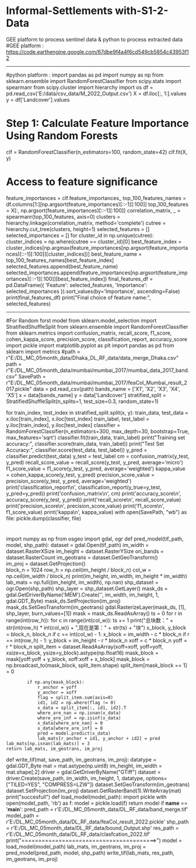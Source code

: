 # Informal-Settlements with-S1-2-Data
GEE platform to process sentinel data &amp; python to process extracted data
#GEE platform :
https://code.earthengine.google.com/67dbe9f4a4f6cd549cb5854c43953f12
**************************************************************
#python platform :
import pandas as pd
import numpy as np
from sklearn.ensemble import RandomForestClassifier
from scipy.stats import spearmanr
from scipy.cluster import hierarchy
import os
df = pd.read_csv('E:/data/csv_data/M_2022_Output.csv')
X = df.iloc[:, 1:].values  
y = df['Landcover'].values  
# Step 1: Calculate Feature Importance Using Random Forests
clf = RandomForestClassifier(n_estimators=100, random_state=42)
clf.fit(X, y)
# Access to feature significance
feature_importances = clf.feature_importances_
top_100_features_names = df.columns[1:][np.argsort(feature_importances)[::-1][:100]]
top_100_features = X[:, np.argsort(feature_importances)[::-1][:100]]
correlation_matrix, _ = spearmanr(top_100_features, axis=0)
clusters = hierarchy.linkage(correlation_matrix, method='complete')
cutree = hierarchy.cut_tree(clusters, height=1)
selected_features = []
selected_importances = []
for cluster_id in np.unique(cutree):
    cluster_indices = np.where(cutree == cluster_id)[0]
    best_feature_index = cluster_indices[np.argmax(feature_importances[np.argsort(feature_importances)[::-1][:100]][cluster_indices])]
    best_feature_name = top_100_features_names[best_feature_index]
    selected_features.append(best_feature_name)
    selected_importances.append(feature_importances[np.argsort(feature_importances)[::-1][:100]][best_feature_index])
final_features_df = pd.DataFrame({
    'Feature': selected_features,
    'Importance': selected_importances
}).sort_values(by='Importance', ascending=False)
print(final_features_df)
print("Final choice of feature name:", selected_features)
************************************************************************
#For Random forst model 
from sklearn.model_selection import StratifiedShuffleSplit
from sklearn.ensemble import RandomForestClassifier
from sklearn.metrics import confusion_matrix, recall_score, f1_score, cohen_kappa_score, precision_score, classification_report, accuracy_score
import pickle
import matplotlib.pyplot as plt
import pandas as pd
from sklearn import metrics
#path = r"E:/DL_MC_05month_data/Dhaka_DL_RF_data/data_merge_Dhaka.csv"
path = r"E:/DL_MC_05month_data/mumbai/mumbai_2017/mumbai_data_2017_band.csv"
SavePath = r"E:/DL_MC_05month_data/mumbai/mumbai_2017/feaCol_Mumbai_result_2017.pickle"
data = pd.read_csv(path)
bands_name = ['X1', 'X2', 'X3', 'X4', 'X5']
x = data[bands_name]
y = data['Landcover']
stratified_split = StratifiedShuffleSplit(n_splits=1, test_size=0.3, random_state=1)

for train_index, test_index in stratified_split.split(x, y):
    train_data, test_data = x.iloc[train_index], x.iloc[test_index]
    train_label, test_label = y.iloc[train_index], y.iloc[test_index]
classifier = RandomForestClassifier(n_estimators=300, max_depth=30, bootstrap=True, max_features='sqrt')
classifier.fit(train_data, train_label)
print("Training set accuracy:", classifier.score(train_data, train_label))
print("Test Set Accuracy:", classifier.score(test_data, test_label))
y_pred = classifier.predict(test_data)
y_test = test_label
cm = confusion_matrix(y_test, y_pred)
recall_score_value = recall_score(y_test, y_pred, average='micro')
f1_score_value = f1_score(y_test, y_pred, average='weighted')
kappa_value = cohen_kappa_score(y_test, y_pred)
precision_score_value = precision_score(y_test, y_pred, average='weighted')
print('classification_report\n', classification_report(y_true=y_test, y_pred=y_pred))
print('confusion_matrix\n', cm)
print('accuracy_score\n', accuracy_score(y_test, y_pred))
print('recall_score\n', recall_score_value)
print('precision_score\n', precision_score_value)
print('f1_score\n', f1_score_value)
print('kappa\n', kappa_value)
with open(SavePath, "wb") as file:
    pickle.dump(classifier, file)

#
import numpy as np
from osgeo import gdal, ogr
def pred_model(tif_path, model, shp_path):
    dataset = gdal.Open(tif_path)
    im_width = dataset.RasterXSize
    im_height = dataset.RasterYSize
    ori_bands = dataset.RasterCount
    im_geotrans = dataset.GetGeoTransform()  
    im_proj = dataset.GetProjection()  
    block_n = 1024
    row_h = np.ceil(im_height / block_n)
    col_w = np.ceil(im_width / block_n)
    print(im_height, im_width, im_height * im_width)
    lab_mats = np.full((im_height, im_width), np.nan)
    shp_dataset = ogr.Open(shp_path)
    shp_layer = shp_dataset.GetLayer()
    mask_ds = gdal.GetDriverByName('MEM').Create('', im_width, im_height, 1, gdal.GDT_Byte)
    mask_ds.SetProjection(im_proj)
    mask_ds.SetGeoTransform(im_geotrans)
    gdal.RasterizeLayer(mask_ds, [1], shp_layer, burn_values=[1])
    mask = mask_ds.ReadAsArray()
    ts = 0
    for r in range(int(row_h)):
        for c in range(int(col_w)):
            ts += 1
            print("总块数：" + str(int(row_h) * int(col_w)) + ",现在是第：" + str(ts) + "块")
            x_block, y_block = block_n, block_n
            if c == int(col_w) - 1:
                x_block = im_width - c * block_n
            if r == int(row_h) - 1:
                y_block = im_height - r * block_n
            xoff = c * block_n
            yoff = r * block_n
            split_item = dataset.ReadAsArray(xoff=xoff, yoff=yoff, xsize=x_block,
                                             ysize=y_block).astype(np.float16)
            mask_block = mask[yoff:yoff + y_block, xoff:xoff + x_block] 
            mask_block = np.broadcast_to(mask_block, split_item.shape)
            split_item[mask_block == 1] = 0

            if np.any(mask_block):
                r_anchor = yoff
                y_anchor = xoff
                flag = split_item.sum(axis=0)
                id1, id2 = np.where(flag != 0)
                x_data = split_item[:, id1, id2].T
                where_are_nan = np.isnan(x_data)
                where_are_inf = np.isinf(x_data)
                x_data[where_are_nan] = 0
                x_data[where_are_inf] = 0
                pred = model.predict(x_data)
                lab_mats[r_anchor + id1, y_anchor + id2] = pred
    lab_mats[np.isnan(lab_mats)] = 3
    return lab_mats, im_geotrans, im_proj
def write_tif(mat, save_path, im_geotrans, im_proj):
    datatype = gdal.GDT_Byte
    mat = mat.astype(np.uint8)
    im_height, im_width = mat.shape[:2]
    driver = gdal.GetDriverByName("GTiff")
    dataset = driver.Create(save_path, im_width, im_height, 1, datatype, options=["TILED=YES", "COMPRESS=LZW"])
    dataset.SetGeoTransform(im_geotrans)
    dataset.SetProjection(im_proj)
    dataset.GetRasterBand(1).WriteArray(mat)
    print("succesfull")
def load_model(model_path):
    import pickle
    with open(model_path, 'rb') as f:
        model = pickle.load(f)
    return model
if __name__ == '__main__':
    pred_path = r'E:/DL_MC_05month_data/DL_RF_data/band_merge.tif'
    model_path = r'E:/DL_MC_05month_data/DL_RF_data/feaCol_result_2022.pickle'
    shp_path = r'E:/DL_MC_05month_data/DL_RF_data/bound_Output.shp'
    res_path = r'E:/DL_MC_05month_data/DL_RF_data/clasfcation_2022.tif'
    print("========================================>")
    model = load_model(model_path)
    lab_mats, im_geotrans, im_proj = pred_model(pred_path, model, shp_path)
    write_tif(lab_mats, res_path, im_geotrans, im_proj)
